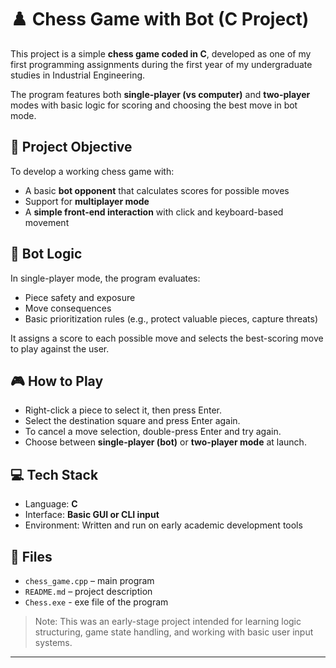 # ♟️ Chess Game with Bot (C Project)

This project is a simple **chess game coded in C**, developed as one of my first programming assignments during the first year of my undergraduate studies in Industrial Engineering.

The program features both **single-player (vs computer)** and **two-player** modes with basic logic for scoring and choosing the best move in bot mode.

## 🧠 Project Objective

To develop a working chess game with:
- A basic **bot opponent** that calculates scores for possible moves
- Support for **multiplayer mode**
- A **simple front-end interaction** with click and keyboard-based movement

## 🤖 Bot Logic

In single-player mode, the program evaluates:
- Piece safety and exposure
- Move consequences
- Basic prioritization rules (e.g., protect valuable pieces, capture threats)

It assigns a score to each possible move and selects the best-scoring move to play against the user.

## 🎮 How to Play

- Right-click a piece to select it, then press Enter.
- Select the destination square and press Enter again.
- To cancel a move selection, double-press Enter and try again.
- Choose between **single-player (bot)** or **two-player mode** at launch.

## 💻 Tech Stack

- Language: **C**
- Interface: **Basic GUI or CLI input**
- Environment: Written and run on early academic development tools

## 📂 Files

- `chess_game.cpp` – main program
- `README.md` – project description
- `Chess.exe` - exe file of the program

> Note: This was an early-stage project intended for learning logic structuring, game state handling, and working with basic user input systems.

---

